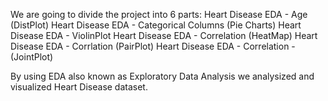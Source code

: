 We are going to divide the project into 6 parts:
     Heart Disease EDA - Age (DistPlot)
     Heart Disease EDA - Categorical Columns (Pie Charts)
     Heart Disease EDA - ViolinPlot
     Heart Disease EDA - Correlation (HeatMap)
     Heart Disease EDA - Corrlation (PairPlot)
     Heart Disease EDA - Correlation - (JointPlot)

By using EDA also known as Exploratory Data Analysis we analysized and visualized Heart Disease dataset.
